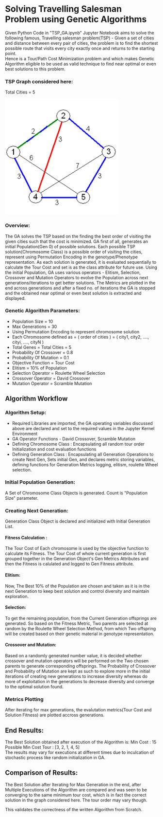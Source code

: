 # Solving Travelling Salesman Problem using Genetic Algorithms
  Given Python Code in "TSP_GA.ipynb" Jupyter Notebook aims to solve the following famous,
  Travelling salesman problem(TSP) - Given a set of cities and distance between every pair of cities, the problem is to find the shortest possible route that visits every city exactly once and returns to the starting point.   
  Hence is a Tour/Path Cost Minimization problem and which makes Genetic Algorithm eligible to be used as valid technique to find near optimal or even best solutions to this problem.
  
### TSP Graph considered here:
  Total Cities = 5
  
  ![](/TSP_Graph.png?raw=true)

### Overview:    
  The GA solves the TSP based on the finding the best order of visiting the given cities such that the cost is minimized. GA first of all, generates an initial Population(Gen 0) of possible solutions. Each possible TSP solution(Chromosome Class) is a possible order of visiting the cities, represent using Permutation Encoding in the genotype/Phenotype  representation. As each solution is generated, it is evaluated sequentially to calculate the Tour Cost and set is as the class attribute for future use. Using the initial Population, GA uses various operators - Elitism, Selection, Crossover and Mutation Operators to evolve the Population across next generations/iterations to get better solutions.  The Metrics are plotted in the end across generations and after a fixed no. of iterations the GA is stopped and the obtained near optimal or even best solution is extracted and displayed.
  
### Genetic Algorithm Parameters:
- Population Size = 10
- Max Generations = 30
- Using Permutation Encoding to represent chromosome solution
- Each Chromosome defined as = ( order of cities ) = ( city1, city2, ...., cityi, ...., cityN )
- Total Genes = Total Cities = 5
- Probability Of Crossover = 0.8
- Probability Of Mutation = 0.1
- Objective Function = Tour Cost
- Elitism = 10% of Population
- Selection Operator = Roulette Wheel Selection
- Crossover Operator = David Crossover
- Mutation Operator = Scramble Mutation


## Algorithm Workflow

### Algorithm Setup:
  - Required Libraries are imported, the GA operating variables discussed above are declared and set to the required values in the Jupyter Kernel Environment
  - GA Operator Functions - David Crossover, Scramble Mutation
  - Defining Chromosome Class : Encapsulating all random tour order Initialization and cost evaluation functions
  - Defining Generation Class : Encapsulating all Generation Operations to create Next Gen, Sets initial Gen, and declares metric storing variables, defining functions for Generation Metrics logging, elitism, roulette Wheel selection.
  
### Initial Population Generation:
  A Set of Chromosome Class Objects is generated. Count is "Population Size" parameter.
  
### Creating Next Generation:
  Generation Class Object is declared and initialized with Initial Generation List.
#### Fitness Calculation : 
The Tour Cost of Each chromosome is used by the objective function to calculate its Fitness. The Tour Cost of whole current generation is first grouped together in the Generation Object's Gen Metrics Attributes and then the Fitness is calulated and logged to Gen Fitness attribute. 
#### Elitism:
Now, The Best 10% of the Population are chosen and taken as it is in the next Generation to keep best solution and control diversity and maintain exploration.
#### Selection:
To get the remaining population, from the Current Generation offsprings are generated. So based on the Fitness Metric, Two parents are selected at random 
by the Roulette Wheel Selection Method, from which Two offspring will be created based on their genetic material in genotype representation. 
#### Crossover and Mutation:
Based on a randomly generated number value, it is decided whether crossover and mutation operators will be performed on the Two chosen parents to generate corresponding offsprings.
The Probability of Crossover and Probability of Mutation are kept as such to explore more in the initial iterations of creating new generations to increase diversity 
whereas do more of exploitation in the generations to decrease diversity and converge to the optimal solution found.

### Metrics Plotting
After iterating for max generations, the evalutation metrics(Tour Cost and Solution Fitness) are plotted accross generations.

## End Results:
  The Best Solution obtained after execution of the Algorithm is:
    Min Cost :  15
    Possible Min Cost Tour :  [3, 2, 1, 4, 5]      
  The results may vary for executions at different times due to inculcation of stochastic process like random initialization in GA. 
  
 ## Comparison of Results:
  The Best Solution after Iterating for Max Generation in the end, after Multiple Executions of the Algorithm are compared and was seen to be converging to the same minimum tour cost, which is in fact the correct solution in the graph considered here. The tour order may vary though.  
  
  This validates the correctness of the written Algorithm from Scratch.
  

